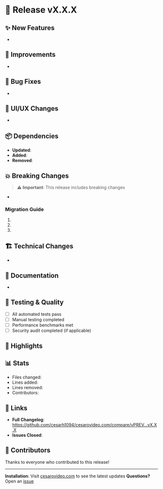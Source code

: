 # 🚀 Release vX.X.X

<!-- Brief description of this release -->

## ✨ New Features
<!-- List new features added in this release -->
- 

## 🔧 Improvements  
<!-- List enhancements to existing functionality -->
- 

## 🐛 Bug Fixes
<!-- List bugs that were fixed -->
- 

## 🎨 UI/UX Changes
<!-- List visual or user experience improvements -->
- 

## 📦 Dependencies
<!-- List significant dependency updates -->
- **Updated**: 
- **Added**: 
- **Removed**: 

## 💥 Breaking Changes
<!-- List any breaking changes. Remove this section if none -->
> ⚠️ **Important**: This release includes breaking changes

- 

### Migration Guide
<!-- Provide steps to migrate from previous version -->
1. 
2. 
3. 

## 🏗️ Technical Changes
<!-- List infrastructure, build, or development improvements -->
- 

## 📝 Documentation
<!-- List documentation updates -->
- 

## 🧪 Testing & Quality
<!-- List testing improvements or quality assurance updates -->
- [ ] All automated tests pass
- [ ] Manual testing completed
- [ ] Performance benchmarks met
- [ ] Security audit completed (if applicable)

## 🌟 Highlights
<!-- Call out the most important changes in this release -->

## 📊 Stats
<!-- Optional: Include metrics about the release -->
- Files changed: 
- Lines added: 
- Lines removed: 
- Contributors: 

## 🔗 Links
- **Full Changelog**: https://github.com/cesarh1094/cesarovideo.com/compare/vPREV...vX.X.X
- **Issues Closed**: <!-- Link to milestone or list issue numbers -->

## 🙏 Contributors
<!-- Thank contributors to this release -->
Thanks to everyone who contributed to this release!

---

**Installation**: Visit [cesarovideo.com](https://cesarovideo.com) to see the latest updates
**Questions?** Open an [issue](https://github.com/cesarh1094/cesarovideo.com/issues/new)